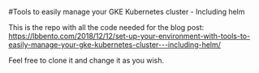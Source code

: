 #Tools to easily manage your GKE Kubernetes cluster - Including helm

This is the repo with all the code needed for the blog post: https://lbbento.com/2018/12/12/set-up-your-environment-with-tools-to-easily-manage-your-gke-kubernetes-cluster---including-helm/

Feel free to clone it and change it as you wish. 

